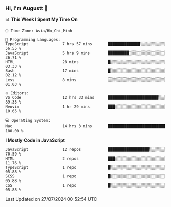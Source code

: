 ### Hi, I'm Augustt 👋

<!--START_SECTION:waka-->
📊 **This Week I Spent My Time On** 

```text
🕑︎ Time Zone: Asia/Ho_Chi_Minh

💬 Programming Languages: 
TypeScript               7 hrs 57 mins       ██████████████░░░░░░░░░░░   56.55 % 
JavaScript               5 hrs 9 mins        █████████░░░░░░░░░░░░░░░░   36.71 % 
HTML                     28 mins             █░░░░░░░░░░░░░░░░░░░░░░░░   03.33 % 
Bash                     17 mins             █░░░░░░░░░░░░░░░░░░░░░░░░   02.12 % 
Less                     8 mins              ░░░░░░░░░░░░░░░░░░░░░░░░░   01.03 % 

🔥 Editors: 
VS Code                  12 hrs 33 mins      ██████████████████████░░░   89.35 % 
Neovim                   1 hr 29 mins        ███░░░░░░░░░░░░░░░░░░░░░░   10.65 % 

💻 Operating System: 
Mac                      14 hrs 3 mins       █████████████████████████   100.00 % 
```

**I Mostly Code in JavaScript** 

```text
JavaScript               12 repos            ██████████████████░░░░░░░   70.59 % 
HTML                     2 repos             ███░░░░░░░░░░░░░░░░░░░░░░   11.76 % 
TypeScript               1 repo              █░░░░░░░░░░░░░░░░░░░░░░░░   05.88 % 
SCSS                     1 repo              █░░░░░░░░░░░░░░░░░░░░░░░░   05.88 % 
CSS                      1 repo              █░░░░░░░░░░░░░░░░░░░░░░░░   05.88 % 
```




 Last Updated on 27/07/2024 00:52:54 UTC
<!--END_SECTION:waka-->
